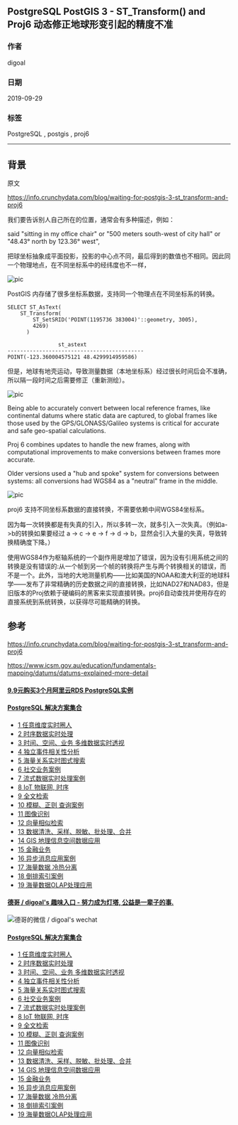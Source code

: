 ## PostgreSQL PostGIS 3 - ST_Transform() and Proj6 动态修正地球形变引起的精度不准  
                
### 作者                
digoal                
                
### 日期                
2019-09-29                
                
### 标签                
PostgreSQL , postgis , proj6    
                
----                
                
## 背景     
原文  
  
https://info.crunchydata.com/blog/waiting-for-postgis-3-st_transform-and-proj6  
  
我们要告诉别人自己所在的位置，通常会有多种描述，例如：  
  
said "sitting in my office chair" or "500 meters south-west of city hall" or "48.43° north by 123.36° west",   
  
把球坐标抽象成平面投影，投影的中心点不同，最后得到的数值也不相同。因此同一个物理地点，在不同坐标系中的经纬度也不一样，  
  
![pic](20190929_01_pic_001.png)  
  
PostGIS 内存储了很多坐标系数据，支持同一个物理点在不同坐标系的转换。  
  
```  
SELECT ST_AsText(   
    ST_Transform(   
        ST_SetSRID('POINT(1195736 383004)'::geometry, 3005),   
        4269)   
      )  
  
                st_astext                   
-------------------------------------------  
POINT(-123.360004575121 48.4299914959586)  
```  
  
但是，地球有地壳运动，导致测量数据（本地坐标系）经过很长时间后会不准确，所以隔一段时间之后需要修正（重新测绘）。    
  
![pic](20190929_01_pic_002.jpg)  
  
Being able to accurately convert between local reference frames, like continental datums where static data are captured, to global frames like those used by the GPS/GLONASS/Galileo systems is critical for accurate and safe geo-spatial calculations.  
  
Proj 6 combines updates to handle the new frames, along with computational improvements to make conversions between frames more accurate.   
  
Older versions used a "hub and spoke" system for conversions between systems: all conversions had WGS84 as a "neutral" frame in the middle.  
  
![pic](20190929_01_pic_003.png)  
  
proj6 支持不同坐标系数据的直接转换，不需要依赖中间WGS84坐标系。  
  
因为每一次转换都是有失真的引入，所以多转一次，就多引入一次失真。（例如a->b的转换如果要经过 a -> c -> e -> f -> d -> b，显然会引入大量的失真，导致转换精确度下降。）  
  
  
使用WGS84作为枢轴系统的一个副作用是增加了错误，因为没有引用系统之间的转换是没有错误的:从一个帧到另一个帧的转换将产生与两个转换相关的错误，而不是一个。此外，当地的大地测量机构——比如美国的NOAA和澳大利亚的地球科学——发布了非常精确的历史数据之间的直接转换，比如NAD27和NAD83，但是旧版本的Proj依赖于硬编码的黑客来实现直接转换。proj6自动查找并使用存在的直接系统到系统转换，以获得尽可能精确的转换。  
  
  
  
## 参考  
https://info.crunchydata.com/blog/waiting-for-postgis-3-st_transform-and-proj6    
    
https://www.icsm.gov.au/education/fundamentals-mapping/datums/datums-explained-more-detail  
  
  
  
  
  
  
  
  
  
  
  
  
  
  
  
  
  
  
  
  
  
  
  
  
  
  
  
  
  
  
  
  
  
  
  
  
  
  
  
  
  
  
  
#### [9.9元购买3个月阿里云RDS PostgreSQL实例](https://www.aliyun.com/database/postgresqlactivity "57258f76c37864c6e6d23383d05714ea")
  
  
#### [PostgreSQL 解决方案集合](https://yq.aliyun.com/topic/118 "40cff096e9ed7122c512b35d8561d9c8")
- [1 任意维度实时圈人](https://yq.aliyun.com/topic/118 "40cff096e9ed7122c512b35d8561d9c8")
- [2 时序数据实时处理](https://yq.aliyun.com/topic/118 "40cff096e9ed7122c512b35d8561d9c8")
- [3 时间、空间、业务 多维数据实时透视](https://yq.aliyun.com/topic/118 "40cff096e9ed7122c512b35d8561d9c8")
- [4 独立事件相关性分析](https://yq.aliyun.com/topic/118 "40cff096e9ed7122c512b35d8561d9c8")
- [5 海量关系实时图式搜索](https://yq.aliyun.com/topic/118 "40cff096e9ed7122c512b35d8561d9c8")
- [6 社交业务案例](https://yq.aliyun.com/topic/118 "40cff096e9ed7122c512b35d8561d9c8")
- [7 流式数据实时处理案例](https://yq.aliyun.com/topic/118 "40cff096e9ed7122c512b35d8561d9c8")
- [8 IoT 物联网, 时序](https://yq.aliyun.com/topic/118 "40cff096e9ed7122c512b35d8561d9c8")
- [9 全文检索](https://yq.aliyun.com/topic/118 "40cff096e9ed7122c512b35d8561d9c8")
- [10 模糊、正则 查询案例](https://yq.aliyun.com/topic/118 "40cff096e9ed7122c512b35d8561d9c8")
- [11 图像识别](https://yq.aliyun.com/topic/118 "40cff096e9ed7122c512b35d8561d9c8")
- [12 向量相似检索](https://yq.aliyun.com/topic/118 "40cff096e9ed7122c512b35d8561d9c8")
- [13 数据清洗、采样、脱敏、批处理、合并](https://yq.aliyun.com/topic/118 "40cff096e9ed7122c512b35d8561d9c8")
- [14 GIS 地理信息空间数据应用](https://yq.aliyun.com/topic/118 "40cff096e9ed7122c512b35d8561d9c8")
- [15 金融业务](https://yq.aliyun.com/topic/118 "40cff096e9ed7122c512b35d8561d9c8")
- [16 异步消息应用案例](https://yq.aliyun.com/topic/118 "40cff096e9ed7122c512b35d8561d9c8")
- [17 海量数据 冷热分离](https://yq.aliyun.com/topic/118 "40cff096e9ed7122c512b35d8561d9c8")
- [18 倒排索引案例](https://yq.aliyun.com/topic/118 "40cff096e9ed7122c512b35d8561d9c8")
- [19 海量数据OLAP处理应用](https://yq.aliyun.com/topic/118 "40cff096e9ed7122c512b35d8561d9c8")
  
  
#### [德哥 / digoal's 趣味入口 - 努力成为灯塔, 公益是一辈子的事.](https://github.com/digoal/blog/blob/master/README.md "22709685feb7cab07d30f30387f0a9ae")
  
  
![德哥的微信 / digoal's wechat](../pic/digoal_weixin.jpg "f7ad92eeba24523fd47a6e1a0e691b59")
  
  
#### [PostgreSQL 解决方案集合](https://yq.aliyun.com/topic/118 "40cff096e9ed7122c512b35d8561d9c8")
- [1 任意维度实时圈人](https://yq.aliyun.com/topic/118 "40cff096e9ed7122c512b35d8561d9c8")
- [2 时序数据实时处理](https://yq.aliyun.com/topic/118 "40cff096e9ed7122c512b35d8561d9c8")
- [3 时间、空间、业务 多维数据实时透视](https://yq.aliyun.com/topic/118 "40cff096e9ed7122c512b35d8561d9c8")
- [4 独立事件相关性分析](https://yq.aliyun.com/topic/118 "40cff096e9ed7122c512b35d8561d9c8")
- [5 海量关系实时图式搜索](https://yq.aliyun.com/topic/118 "40cff096e9ed7122c512b35d8561d9c8")
- [6 社交业务案例](https://yq.aliyun.com/topic/118 "40cff096e9ed7122c512b35d8561d9c8")
- [7 流式数据实时处理案例](https://yq.aliyun.com/topic/118 "40cff096e9ed7122c512b35d8561d9c8")
- [8 IoT 物联网, 时序](https://yq.aliyun.com/topic/118 "40cff096e9ed7122c512b35d8561d9c8")
- [9 全文检索](https://yq.aliyun.com/topic/118 "40cff096e9ed7122c512b35d8561d9c8")
- [10 模糊、正则 查询案例](https://yq.aliyun.com/topic/118 "40cff096e9ed7122c512b35d8561d9c8")
- [11 图像识别](https://yq.aliyun.com/topic/118 "40cff096e9ed7122c512b35d8561d9c8")
- [12 向量相似检索](https://yq.aliyun.com/topic/118 "40cff096e9ed7122c512b35d8561d9c8")
- [13 数据清洗、采样、脱敏、批处理、合并](https://yq.aliyun.com/topic/118 "40cff096e9ed7122c512b35d8561d9c8")
- [14 GIS 地理信息空间数据应用](https://yq.aliyun.com/topic/118 "40cff096e9ed7122c512b35d8561d9c8")
- [15 金融业务](https://yq.aliyun.com/topic/118 "40cff096e9ed7122c512b35d8561d9c8")
- [16 异步消息应用案例](https://yq.aliyun.com/topic/118 "40cff096e9ed7122c512b35d8561d9c8")
- [17 海量数据 冷热分离](https://yq.aliyun.com/topic/118 "40cff096e9ed7122c512b35d8561d9c8")
- [18 倒排索引案例](https://yq.aliyun.com/topic/118 "40cff096e9ed7122c512b35d8561d9c8")
- [19 海量数据OLAP处理应用](https://yq.aliyun.com/topic/118 "40cff096e9ed7122c512b35d8561d9c8")
  
